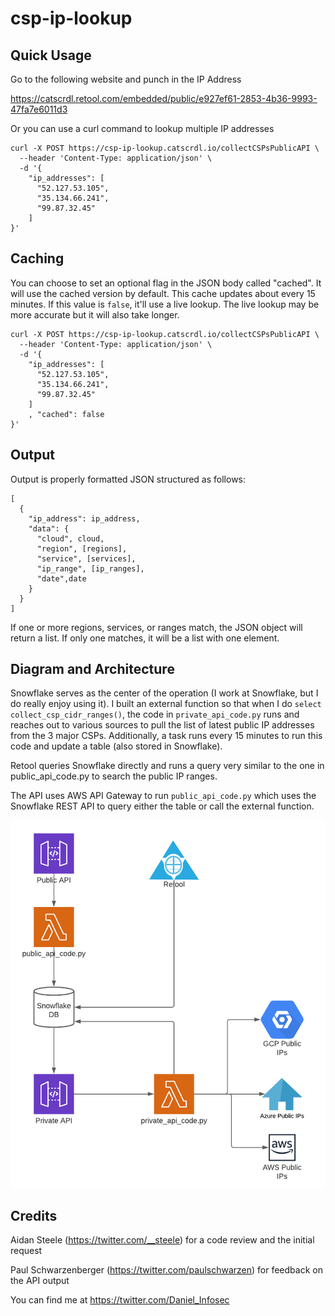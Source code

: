 # csp-ip-lookup

## Quick Usage

Go to the following website and punch in the IP Address

https://catscrdl.retool.com/embedded/public/e927ef61-2853-4b36-9993-47fa7e6011d3

Or you can use a curl command to lookup multiple IP addresses

```
curl -X POST https://csp-ip-lookup.catscrdl.io/collectCSPsPublicAPI \
  --header 'Content-Type: application/json' \
  -d '{
    "ip_addresses": [
      "52.127.53.105",
      "35.134.66.241",
      "99.87.32.45"
    ]
}'
```

## Caching

You can choose to set an optional flag in the JSON body called "cached". It will use the cached version by default. This cache updates about every 15 minutes. If this value is `false`, it'll use a live lookup. The live lookup may be more accurate but it will also take longer.

```
curl -X POST https://csp-ip-lookup.catscrdl.io/collectCSPsPublicAPI \
  --header 'Content-Type: application/json' \
  -d '{
    "ip_addresses": [
      "52.127.53.105",
      "35.134.66.241",
      "99.87.32.45"
    ]
    , "cached": false
}'
```

## Output

Output is properly formatted JSON structured as follows:

```
[
  {
    "ip_address": ip_address,
    "data": {
      "cloud", cloud,
      "region", [regions],
      "service", [services],
      "ip_range", [ip_ranges],
      "date",date
    }
  }
]
```

If one or more regions, services, or ranges match, the JSON object will return a list. If only one matches, it will be a list with one element.

## Diagram and Architecture

Snowflake serves as the center of the operation (I work at Snowflake, but I do really enjoy using it). I built an external function so that when I do `select collect_csp_cidr_ranges()`, the code in `private_api_code.py` runs and reaches out to various sources to pull the list of latest public IP addresses from the 3 major CSPs. Additionally, a task runs every 15 minutes to run this code and update a table (also stored in Snowflake).

Retool queries Snowflake directly and runs a query very similar to the one in public_api_code.py to search the public IP ranges.

The API uses AWS API Gateway to run `public_api_code.py` which uses the Snowflake REST API to query either the table or call the external function.

![Architecture Diagram](csp-lookup-diagram.png)

## Credits

Aidan Steele (https://twitter.com/__steele) for a code review and the initial request

Paul Schwarzenberger (https://twitter.com/paulschwarzen) for feedback on the API output

You can find me at https://twitter.com/Daniel_Infosec